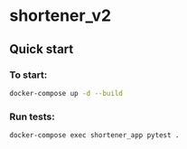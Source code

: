 # shortener_v2

## Quick start

### To start:

```bash
docker-compose up -d --build
```

### Run tests:

```bash
docker-compose exec shortener_app pytest .
```
